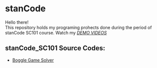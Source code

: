 # stanCode
Hello there!\
This repository holds my programing prohects done during the period of stanCode SC101 course. 
Watch my *[DEMO VIDEOS](https://drive.google.com/drive/folders/1Gi3bn9qPW_gR0ISyGzVPLd5Bztdvd7rF?fbclid=IwAR36BW3v_bHn-Idsh-0_ROSWLwrXOzoervZId25OOzH2LX4b6FCGDfULdDg)*

## stanCode_SC101 Source Codes:
* [Boggle Game Solver]()
